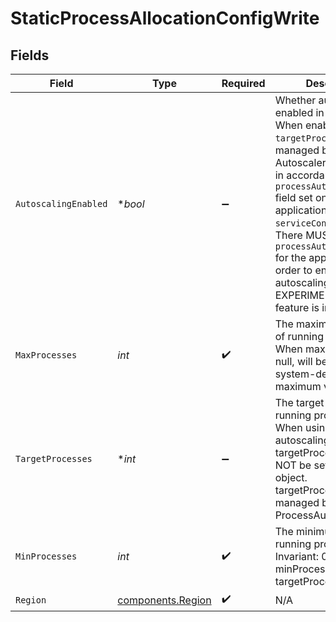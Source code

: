 # StaticProcessAllocationConfigWrite


## Fields

| Field                                                                                                                                                                                                                                                                                                                                                             | Type                                                                                                                                                                                                                                                                                                                                                              | Required                                                                                                                                                                                                                                                                                                                                                          | Description                                                                                                                                                                                                                                                                                                                                                       | Example                                                                                                                                                                                                                                                                                                                                                           |
| ----------------------------------------------------------------------------------------------------------------------------------------------------------------------------------------------------------------------------------------------------------------------------------------------------------------------------------------------------------------- | ----------------------------------------------------------------------------------------------------------------------------------------------------------------------------------------------------------------------------------------------------------------------------------------------------------------------------------------------------------------- | ----------------------------------------------------------------------------------------------------------------------------------------------------------------------------------------------------------------------------------------------------------------------------------------------------------------------------------------------------------------- | ----------------------------------------------------------------------------------------------------------------------------------------------------------------------------------------------------------------------------------------------------------------------------------------------------------------------------------------------------------------- | ----------------------------------------------------------------------------------------------------------------------------------------------------------------------------------------------------------------------------------------------------------------------------------------------------------------------------------------------------------------- |
| `AutoscalingEnabled`                                                                                                                                                                                                                                                                                                                                              | **bool*                                                                                                                                                                                                                                                                                                                                                           | :heavy_minus_sign:                                                                                                                                                                                                                                                                                                                                                | Whether autoscaling is enabled in this region. When enabled, `targetProcesses` is managed by the Process Autoscaler<br/>in accordance with the `processAutoscalerConfig` field set on the application's `serviceConfig`.<br/>There MUST be a `processAutoscalerConfig` for the application in order to enable autoscaling.<br/>EXPERIMENTAL - this feature is in closed beta. |                                                                                                                                                                                                                                                                                                                                                                   |
| `MaxProcesses`                                                                                                                                                                                                                                                                                                                                                    | *int*                                                                                                                                                                                                                                                                                                                                                             | :heavy_check_mark:                                                                                                                                                                                                                                                                                                                                                | The maximum number of running processes.<br/>When maxProcesses is null, will be set to a system-defined maximum value.                                                                                                                                                                                                                                            | 3                                                                                                                                                                                                                                                                                                                                                                 |
| `TargetProcesses`                                                                                                                                                                                                                                                                                                                                                 | **int*                                                                                                                                                                                                                                                                                                                                                            | :heavy_minus_sign:                                                                                                                                                                                                                                                                                                                                                | The target number of running processes.<br/>When using process autoscaling, targetProcesses MUST NOT be set in this object.<br/>targetProcesses will be managed by the ProcessAutoscaler                                                                                                                                                                          | 2                                                                                                                                                                                                                                                                                                                                                                 |
| `MinProcesses`                                                                                                                                                                                                                                                                                                                                                    | *int*                                                                                                                                                                                                                                                                                                                                                             | :heavy_check_mark:                                                                                                                                                                                                                                                                                                                                                | The minimum number of running processes.<br/>Invariant: 0 <= minProcesses < targetProcesses                                                                                                                                                                                                                                                                       | 1                                                                                                                                                                                                                                                                                                                                                                 |
| `Region`                                                                                                                                                                                                                                                                                                                                                          | [components.Region](../../models/components/region.md)                                                                                                                                                                                                                                                                                                            | :heavy_check_mark:                                                                                                                                                                                                                                                                                                                                                | N/A                                                                                                                                                                                                                                                                                                                                                               |                                                                                                                                                                                                                                                                                                                                                                   |